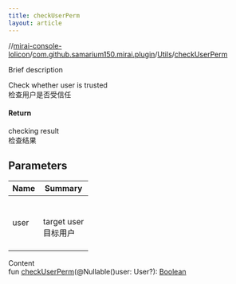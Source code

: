 ```yaml
---
title: checkUserPerm
layout: article
---
```

//[mirai-console-lolicon](../../index.md)/[com.github.samarium150.mirai.plugin](../index.md)/[Utils](index.md)/[checkUserPerm](check-user-perm.md)





Brief description  


Check whether user is trusted <br> 检查用户是否受信任



#### Return  


checking result <br> 检查结果



## Parameters  



| Name | Summary                                   |
| ---- | ----------------------------------------- |
| user | <br><br>target user <br> 目标用户<br><br> |


Content  
fun [checkUserPerm](check-user-perm.md)(@Nullable()user: User?): [Boolean](https://kotlinlang.org/api/latest//stdlib/kotlin/-boolean/index.html)  



